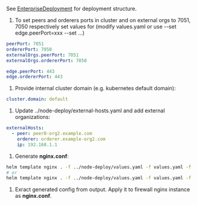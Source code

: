 
See [EnterpriseDeployment](../../tech/deployment/EnterpriseDeployment.pdf) for deployment structure.

1. To set peers and orderers ports in cluster and on external orgs to 7051, 7050 respectively set values for
   (modify values.yaml or use --set edge.peerPort=xxx --set ...)
```yaml
peerPort: 7051
ordererPort: 7050
externalOrgs.peerPort: 7051
externalOrgs.ordererPort: 7050

edge.peerPort: 443
edge.ordererPort: 443
```

1. Provide internal cluster domain (e.g. kubernetes default domain):
```yaml
cluster.domain: default 
```


1. Update ../node-deploy/external-hosts.yaml and add external organizations:
```yaml
externalHosts:
  - peer: peer0-org2.example.com
    orderer: orderer.example-org2.com
    ip: 192.168.1.1 
```

1. Generate **nginx.conf**:
```bash
helm template nginx . -f ../node-deploy/values.yaml -f values.yaml -f ../node-deploy/external-hosts.yaml --debug  
# or
helm template nginx . -f ../node-deploy/values.yaml -f values.yaml -f ../node-deploy/external-hosts.yaml --set edge.domain=xxx --set edge.ip=x.x.x.x --set --debug
```

1. Exract generated config from output. Apply it to firewall nginx instance as **nginx.conf**. 